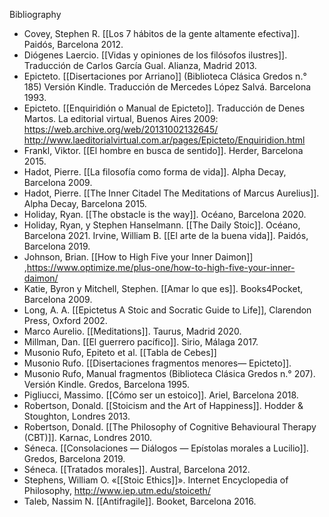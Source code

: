 Bibliography

- Covey, Stephen R. [[Los 7 hábitos de la gente altamente efectiva]]. Paidós, Barcelona 2012.
- Diógenes Laercio. [[Vidas y opiniones de los filósofos ilustres]]. Traducción de Carlos García Gual. Alianza, Madrid 2013.
- Epicteto. [[Disertaciones por Arriano]] (Biblioteca Clásica Gredos n.° 185) Versión Kindle. Traducción de Mercedes López Salvá. Barcelona 1993.
- Epicteto. [[Enquiridión o Manual de Epicteto]]. Traducción de Denes Martos. La editorial virtual, Buenos Aires 2009: https://web.archive.org/web/20131002132645/ http://www.laeditorialvirtual.com.ar/pages/Epicteto/Enquiridion.html
- Frankl, Viktor. [[El hombre en busca de sentido]]. Herder, Barcelona 2015.
- Hadot, Pierre. [[La filosofía como forma de vida]]. Alpha Decay, Barcelona 2009.
- Hadot, Pierre. [[The Inner Citadel The Meditations of Marcus Aurelius]]. Alpha Decay, Barcelona 2015.
- Holiday, Ryan. [[The obstacle is the way]]. Océano, Barcelona 2020.
- Holiday, Ryan, y Stephen Hanselmann. [[The Daily Stoic]]. Océano, Barcelona 2021.
Irvine, William B. [[El arte de la buena vida]]. Paidós, Barcelona 2019.
- Johnson, Brian. [[How to High Five your Inner Daimon]] ,https://www.optimize.me/plus-one/how-to-high-five-your-inner-daimon/
- Katie, Byron y Mitchell, Stephen. [[Amar lo que es]]. Books4Pocket, Barcelona 2009.
- Long, A. A. [[Epictetus A Stoic and Socratic Guide to Life]], Clarendon Press, Oxford 2002.
- Marco Aurelio. [[Meditations]]. Taurus, Madrid 2020.
- Millman, Dan. [[El guerrero pacífico]]. Sirio, Málaga 2017.
- Musonio Rufo, Epiteto et al. [[Tabla de Cebes]] 
- Musonio Rufo. [[Disertaciones fragmentos menores— Epicteto]].
- Musonio Rufo, Manual fragmentos (Biblioteca Clásica Gredos n.° 207). Versión Kindle. Gredos, Barcelona 1995.
- Pigliucci, Massimo. [[Cómo ser un estoico]]. Ariel, Barcelona 2018.
- Robertson, Donald. [[Stoicism and the Art of Happiness]]. Hodder & Stoughton, Londres 2013.
- Robertson, Donald. [[The Philosophy of Cognitive Behavioural Therapy (CBT)]]. Karnac, Londres 2010.
- Séneca. [[Consolaciones — Diálogos — Epístolas morales a Lucilio]]. Gredos, Barcelona 2019.
- Séneca. [[Tratados morales]]. Austral, Barcelona 2012.
- Stephens, William O. «[[Stoic Ethics]]». Internet Encyclopedia of Philosophy, http://www.iep.utm.edu/stoiceth/
- Taleb, Nassim N. [[Antifragile]]. Booket, Barcelona 2016.